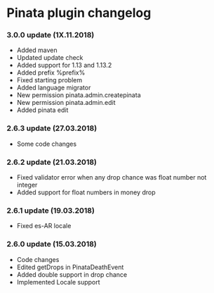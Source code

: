 # Pinata plugin changelog

### 3.0.0 update (1X.11.2018)
* Added maven
* Updated update check
* Added support for 1.13 and 1.13.2
* Added prefix %prefix%
* Fixed starting problem
* Added language migrator
* New permission pinata.admin.createpinata
* New permission pinata.admin.edit
* Added pinata edit

### 2.6.3 update (27.03.2018)
* Some code changes

### 2.6.2 update (21.03.2018)
* Fixed validator error when any drop chance was float number not integer
* Added support for float numbers in money drop

### 2.6.1 update (19.03.2018)
* Fixed es-AR locale

### 2.6.0 update (15.03.2018)
* Code changes
* Edited getDrops in PinataDeathEvent
* Added double support in drop chance
* Implemented Locale support